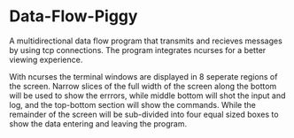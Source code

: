 # Data-Flow-Piggy

A multidirectional data flow program that transmits and recieves messages by using tcp connections. The program integrates ncurses for a better viewing experience. 

With ncurses the terminal windows are displayed in 8 seperate regions of the screen. Narrow slices of the full width of the screen along the bottom will be used to show the errrors, while middle bottom will shot the input and log, and the top-bottom section will show the commands. While the remainder of the screen will be sub-divided into four equal sized boxes to show the data entering and leaving the program. 


